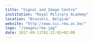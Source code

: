 ```yaml
---
title: "Signal and Image Centre"
institution: "Royal Military Academy"
location: "Brussels, Belgium"
website: "http://www.sic.rma.ac.be/"
logo: "/images/rma.jpg"
date: 2017-09-11T02:22:02+02:00
---
```


